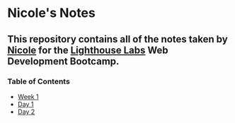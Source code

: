 # Nicole's Notes
## This repository contains all of the notes taken by [Nicole](https://github.com/niccmac) for the [Lighthouse Labs](https://www.lighthouselabs.ca/en) Web Development Bootcamp.
### Table of Contents
* [Week 1](/week_1)
 * [Day 1](/week_1/day_1)
 * [Day 2](/week_1/day_2)